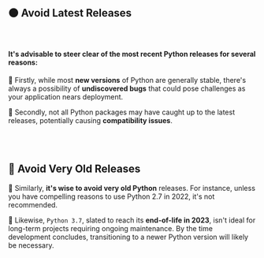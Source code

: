 ## 🟠 Avoid Latest Releases

<br>

#### It's advisable to steer clear of the most recent Python releases for several reasons:


  🔸 Firstly, while most **new versions** of Python are generally stable, there's always a possibility of **undiscovered bugs** that could pose challenges as your application nears deployment.

 🔸 Secondly, not all Python packages may have caught up to the latest releases, potentially causing **compatibility issues**.


<br>

<br>

## 🔴 Avoid Very Old Releases


🔸 Similarly, **it's wise to avoid very old Python** releases. For instance, unless you have compelling reasons to use Python 2.7 in 2022, it's not recommended.

🔸 Likewise, `Python 3.7`, slated to reach its **end-of-life in 2023**, isn't ideal for long-term projects requiring ongoing maintenance. By the time development concludes, transitioning to a newer Python version will likely be necessary.